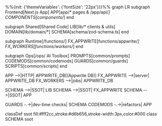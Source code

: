 %%{init: {'themeVariables': {'fontSize': '22px'}}}%%
graph LR
  subgraph Frontend[Next.js App]
    APP[app/* pages & /app/api/*]
    COMPONENTS[components/*]
  end

  subgraph Shared[Shared Code]
    LIB[lib/* clients & utils]
    DOMAIN[lib/domain/*]
    SCHEMA[schema/zod-schema.ts]
  end

  subgraph Runtime[/functions/]
    FX_APPWRITE[functions/appwrite/*]
    FX_WORKERS[functions/workers/*]
  end

  subgraph Ops[/ops/ AI Toolbox]
    PROMPTS[common/prompts]
    CODEMODS[common/codemods]
    GUARDS[common/guards]
    SCRIPTS[common/scripts]
  end

  APP -->|HTTP| APPWRITE_DB[(Appwrite DB)]
  FX_APPWRITE -->|server| APPWRITE_DB
  FX_WORKERS -->|jobs| APPWRITE_DB

  SCHEMA -->|SSOT| LIB
  SCHEMA -->|SSOT| FX_APPWRITE
  SCHEMA -->|SSOT| APP

  GUARDS -.->|dev-time checks| SCHEMA
  CODEMODS -.->|refactors| APP

  classDef ssot fill:#fff2cc,stroke:#d6b656,stroke-width:3px,color:#000
  class SCHEMA ssot
